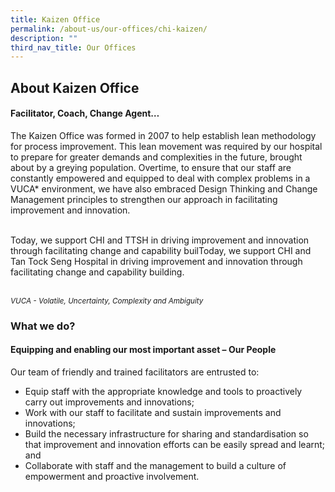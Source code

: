 ```yaml
---
title: Kaizen Office
permalink: /about-us/our-offices/chi-kaizen/
description: ""
third_nav_title: Our Offices
---
```

<h2>About Kaizen Office </h2>
<h4>Facilitator, Coach, Change Agent…</h4>

The Kaizen Office was formed in 2007 to help establish lean methodology for process improvement. This lean movement was required by our hospital to prepare for greater demands and complexities in the future, brought about by a greying population. Overtime, to ensure that our staff are constantly empowered and equipped to deal with complex problems in a VUCA* environment, we have also embraced Design Thinking and Change Management principles to strengthen our approach in facilitating improvement and innovation.<br><br>

Today, we support CHI and TTSH in driving improvement and innovation  through facilitating change and capability builToday, we support CHI and Tan Tock Seng Hospital in driving improvement and innovation through facilitating change and capability building.<br><br>

<small>*VUCA - Volatile, Uncertainty, Complexity and Ambiguity*</small>

<h3>What we do?</h3>

<h4>Equipping and enabling our most important asset – Our People</h4>
Our team of friendly and trained facilitators are entrusted to:<br>

* Equip staff with the appropriate knowledge and tools to proactively carry out improvements and innovations;<br>
* Work with our staff to facilitate and sustain improvements and innovations; <br>
* Build the necessary infrastructure for sharing and standardisation so that improvement and innovation efforts can be easily spread and learnt; and <br>
* Collaborate with staff and the management to build a culture of empowerment and proactive involvement. <br>